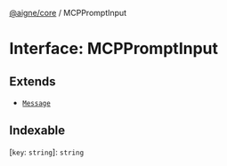 [@aigne/core](../wiki/Home) / MCPPromptInput

# Interface: MCPPromptInput

## Extends

- [`Message`](../wiki/TypeAlias.Message)

## Indexable

\[`key`: `string`\]: `string`
